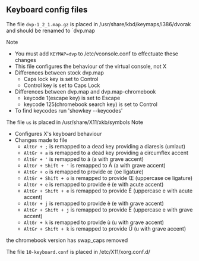 ## Keyboard config files

The file `dvp-1_2_1.map.gz` is placed in /usr/share/kbd/keymaps/i386/dvorak and should be renamed to `dvp.map

Note 
- You must add `KEYMAP=dvp` to /etc/vconsole.conf to effectuate these changes 
- This file configures the behaviour of the virtual console, not X 
- Differences between stock dvp.map 
  - Caps lock key is set to Control
  - Control key is set to Caps Lock
- Differences between dvp.map and dvp.map-chromebook
  - keycode 1(escape key) is set to Escape
  - keycode 125(chromebook search key) is set to Control
- To find keycodes run 'showkey --keycodes'

The file `us` is placed in /usr/share/X11/xkb/symbols 
Note
- Configures X's keyboard behaviour
- Changes made to file
  - `AltGr + ;` is remapped to a dead key providing a diaresis (umlaut)
  - `AltGr + a` is remapped to a dead key providing a circumflex accent
  - `AltGr + '` is remapped to à (a with grave accent)
  - `AltGr + Shift + '` is remapped to À (a with grave accent)
  - `AltGr + o` is remapped to provide œ (oe ligature)
  - `AltGr + Shift + o` is remapped to provide Œ (uppercase oe ligature)
  - `AltGr + e` is remapped to provide é (e with acute accent)
  - `AltGr + Shift + e` is remapped to provide É (uppercase e with acute accent)
  - `AltGr + j` is remapped to provide è (e with grave accent)
  - `AltGr + Shift + j` is remapped to provide È (uppercase e with grave accent)
  - `AltGr + k` is remapped to provide ù (u with grave accent) 
  - `AltGr + Shift + k` is remapped to provide Ù (u with grave accent) 

the chromebook version has swap_caps removed

The file `10-keyboard.conf` is placed in /etc/X11/xorg.conf.d/




